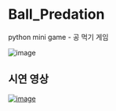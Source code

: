 # Ball_Predation
python mini game - 공 먹기 게임

![image](https://user-images.githubusercontent.com/54983139/202366341-60867a56-5095-4072-a023-8caad88adaab.png)
## 시연 영상
[![image](https://user-images.githubusercontent.com/54983139/202366777-8b716d5b-b210-4036-b95e-ebf3a3ab2319.png)](https://youtu.be/9H2SYBuctCk)

